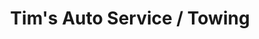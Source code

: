 ---
title: "Tim's Auto Service / Towing"
url: /morven/tims-auto-service-towing/
shop: car repair
---